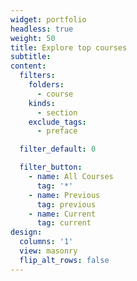 ```yaml
---
widget: portfolio
headless: true
weight: 50
title: Explore top courses
subtitle:
content:
  filters:
    folders:
      - course
    kinds:
      - section
    exclude_tags:
      - preface

  filter_default: 0

  filter_button:
    - name: All Courses
      tag: '*'
    - name: Previous
      tag: previous
    - name: Current
      tag: current
design:
  columns: '1'
  view: masonry
  flip_alt_rows: false
---
```

